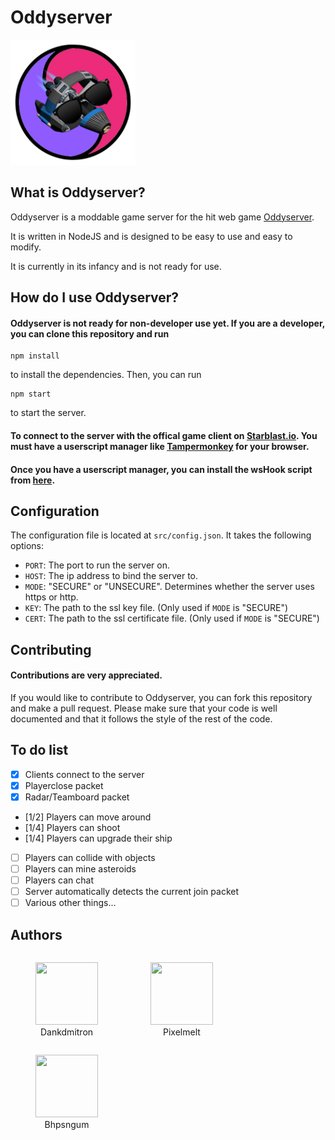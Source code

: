# Oddyserver
<img src="./images/oddyserver.png" width="200" height="200">

## What is Oddyserver?
Oddyserver is a moddable game server for the hit web game [Oddyserver](https://starblast.io/).

It is written in NodeJS and is designed to be easy to use and easy to modify.

It is currently in its infancy and is not ready for use.

## How do I use Oddyserver?
#### Oddyserver is not ready for non-developer use yet. If you are a developer, you can clone this repository and run 
```
npm install
```
to install the dependencies. Then, you can run
```
npm start
```
to start the server.

#### To connect to the server with the offical game client on [Starblast.io](https://starblast.io/). You must have a userscript manager like [Tampermonkey](https://www.tampermonkey.net/) for your browser.
#### Once you have a userscript manager, you can install the wsHook script from [here](./src/userscripts/wshook.js).



## Configuration
The configuration file is located at `src/config.json`. It takes the following options:
- `PORT`: The port to run the server on.
- `HOST`: The ip address to bind the server to.
- `MODE`: "SECURE" or "UNSECURE". Determines whether the server uses https or http.
- `KEY`: The path to the ssl key file. (Only used if `MODE` is "SECURE")
- `CERT`: The path to the ssl certificate file. (Only used if `MODE` is "SECURE")

## Contributing
#### Contributions are very appreciated.

If you would like to contribute to Oddyserver, you can fork this repository and make a pull request. Please make sure that your code is well documented and that it follows the style of the rest of the code.

## To do list
- [X] Clients connect to the server
- [X] Playerclose packet
- [X] Radar/Teamboard packet
- [1/2] Players can move around
- [1/4] Players can shoot
- [1/4] Players can upgrade their ship
- [ ] Players can collide with objects
- [ ] Players can mine asteroids
- [ ] Players can chat
- [ ] Server automatically detects the current join packet
- [ ] Various other things...

## Authors
<p align="center">
  <figure style="display: inline-block; text-align: center; width: 100px;">
    <a href="https://github.com/dpleshkov">
      <img src="https://avatars.githubusercontent.com/u/22554516?v=4" width="100" height="100">
    </a>
    <figcaption>Dankdmitron</figcaption>
  </figure>
  <figure style="display: inline-block; text-align: center; width: 100px;">
    <a href="https://github.com/PixelMelt">
      <img src="https://avatars.githubusercontent.com/u/44953835?v=4" width="100" height="100">
    </a>
    <figcaption>Pixelmelt</figcaption>
  </figure>
  <figure style="display: inline-block; text-align: center; width: 100px;">
    <a href="https://github.com/Bhpsngum">
      <img src="https://avatars.githubusercontent.com/u/53442511?v=4" width="100" height="100">
    </a>
    <figcaption>Bhpsngum</figcaption>
  </figure>
</p>